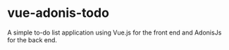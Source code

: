 # vue-adonis-todo
A simple to-do list application using Vue.js for the front end and AdonisJs for the back end.
